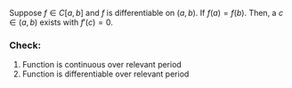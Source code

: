 Suppose $f\in C[a,b]$ and $f$ is differentiable on $(a,b)$. If $f(a)=f(b)$.
Then, a $c\in (a,b)$ exists with $f'(c)=0$.

### Check:
1. Function is continuous over relevant period
2. Function is differentiable over relevant period